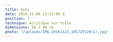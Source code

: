 ```yaml
---
title: Ouni
date: 2016-11-08 12:53:00 Z
position: 7
technique: Acrylique sur toile
dimensions: 50 x 40 cm
photo: "/uploads/IMG_20161123_105725%20(1).jpg"
---
```


